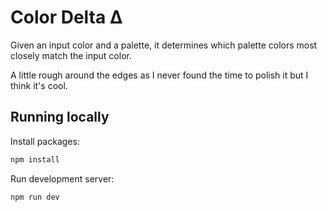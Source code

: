 # Color Delta Δ

Given an input color and a palette, it determines which palette colors most closely match the input color.

A little rough around the edges as I never found the time to polish it but I think it's cool.

## Running locally

Install packages:

```sh
npm install
```

Run development server:

```sh
npm run dev
```
